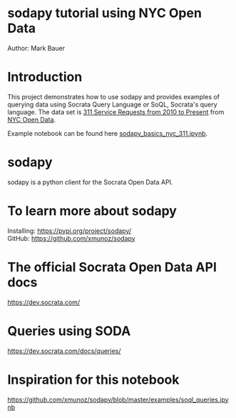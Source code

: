 # sodapy tutorial using NYC Open Data  
Author: Mark Bauer

# Introduction  
This project demonstrates how to use sodapy and provides examples of querying data using Socrata Query Language or SoQL, Socrata's query language. The data set is [311 Service Requests from 2010 to Present](https://nycopendata.socrata.com/Social-Services/311-Service-Requests-from-2010-to-Present/erm2-nwe9) from [NYC Open Data](https://opendata.cityofnewyork.us/).

Example notebook can be found here [sodapy_basics_nyc_311.ipynb](https://github.com/mebauer/sodapy-tutorial-nyc-open-data/blob/main/sodapy_basics_nyc_311.ipynb).

# sodapy  
sodapy is a python client for the Socrata Open Data API.

# To learn more about sodapy  
Installing: https://pypi.org/project/sodapy/  
GitHub: https://github.com/xmunoz/sodapy

# The official Socrata Open Data API docs  
https://dev.socrata.com/

# Queries using SODA  
https://dev.socrata.com/docs/queries/

# Inspiration for this notebook  
https://github.com/xmunoz/sodapy/blob/master/examples/soql_queries.ipynb